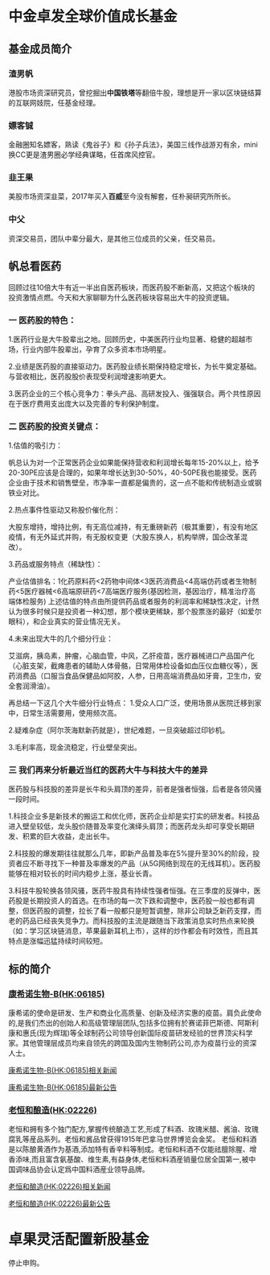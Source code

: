 # 中金卓发全球价值成长基金

## 基金成员简介

### 渣男帆

港股市场资深研究员，曾挖掘出**中国铁塔**等翻倍牛股，理想是开一家以区块链结算的互联网妓院，任基金经理。

### 嫖客铖

金融圈知名嫖客，熟读《鬼谷子》和《孙子兵法》，美国三线作战游刃有余，mini换CC更是渣男圈必学经典谋略，任首席风控官。

### 韭王果

美股市场资深韭菜，2017年买入**百威**至今没有解套，任朴昶研究所所长。

### 中父

资深交易员，团队中辈分最大，是其他三位成员的父亲，任交易员。

## 帆总看医药

回顾过往10倍大牛有近一半出自医药板块，而医药股不断新高，又把这个板块的投资激情点燃。今天和大家聊聊为什么医药板块容易出大牛的投资逻辑。

### 一 医药股的特色：

1.医药行业是大牛股辈出之地。回顾历史，中美医药行业均显著、稳健的超越市场，行业内部牛股辈出，孕育了众多资本市场明星。

2.业绩是医药股的直接驱动力。医药股业绩长期保持稳定增长，为长牛奠定基础。与营收相比，医药股股价表现受利润增速影响更大。

3.医药企业的三个核心竞争力：拳头产品、高研发投入、强强联合。两个共性原因在于医疗费用支出庞大以及完善的专利保护制度。

### 二 医药股的投资关键点：
1.估值的吸引力：

帆总认为对一个正常医药企业如果能保持营收和利润增长每年15-20%以上，给予20-30PE应该是合理的，如果年增长达到30-50%，40-50PE我也能接受。医药企业由于技术和销售壁垒，市净率一直都是偏贵的，这一点不能和传统制造业或钢铁业对比。

2.热点事件性驱动又称股价催化剂：

大股东增持，增持比例，有无高位减持，有无重磅新药（极其重要），有没有地区疫情，有无外延式并购，有无股权变更（大股东换人，机构举牌，国企改革混改）。


3.药品或服务特点（稀缺性）：

产业估值排名：1化药原料药<2药物中间体<3医药消费品<4高端仿药或者生物制药<5医疗器械<6高端原研药<7高端医疗服务(基因检测，基因治疗，精准治疗高端体检服务) 上述估值的特点由所提供药品或者服务的利润率和稀缺性决定，计然认为很多时候只是投资者一种幻想，那个模块更稀缺，那个股票涨的最好（如爱尔眼科），和企业真实的营业情况无关。


4.未来出现大牛的几个细分行业：

艾滋病，胰岛素，肿瘤，心脑血管，中风，乙肝疫苗，医疗器械进口产品国产化（心脏支架，截瘫患者的辅助人体骨骼，日常用体检设备如血压仪血糖仪等），医药消费品（口服当食品保健品如阿胶，人参，日用高端消费品如牙膏，卫生巾，安全套润滑油）。

再总结一下这几个大牛细分行业特点：
1.受众人口广泛，使用场景从医院迁移到家中，日常生活需要用，使用频次高。

2.疑难杂症（阿尔茨海默新药就是），世纪难题，一旦突破超过印钞机。

3.毛利率高，现金流稳定，行业壁垒突出。

### 三 我们再来分析最近当红的医药大牛与科技大牛的差异

医药股与科技股的差异是长牛和头肩顶的差异，前者是强者恒强，后者是各领风骚一段时间。

1.科技企业多是新技术的搬运工和优化师，医药企业却是实打实的研发者。科技品进入壁垒较低，龙头股价随普及率变化演绎头肩顶；而医药龙头却可享受长期研发、积累的巨大收益，走出长牛。

2.科技股的爆发期往往就那么几年，即新产品普及率在5%提升至30%的阶段，投资者应不断寻找下一种普及率爆发的产品（从5G网络到现在的无线耳机）。医药股能够在相对较长的时间内稳步上涨，基业长青。

3.科技牛股轮换各领风骚，医药牛股具有持续性强者恒强。在三季度的反弹中，医药股是长期投资人的首选。在市场的每一次下跌和调整中，医药股一般也都有调整，但医药股的调整，拉长了看一般都只是短暂调整，除非公司缺乏新药支撑，而老的药品已经丧失竞争力。而科技股的主流是跟随当下政策消息实时热点来轮换（如：学习区块链消息，苹果最新耳机上市），这样的炒作都会有时效性，而且其特点是涨幅迅猛持续时间较短。


## 标的简介

### [康希诺生物-B(HK:06185)](http://stockpage.10jqka.com.cn/HK6185/)

康希诺的使命是研发、生产和商业化高质量、创新及经济实惠的疫苗。肩负此使命的,是我们杰出的创始人和高级管理层团队,包括多位拥有於赛诺菲巴斯德、阿斯利康和惠氏(现为辉瑞)等全球制药公司领导创新国际疫苗研发经验的世界顶尖科学家。其他管理层成员均来自领先的跨国及国内生物制药公司,亦为疫苗行业的资深人士。

[康希诺生物-B(HK:06185)相关新闻](http://stockpage.10jqka.com.cn/HK6185/news/#mine)

[康希诺生物-B(HK:06185)最新公告](http://stockpage.10jqka.com.cn/HK6185/news/#pub)

### [老恒和酿造(HK:02226)](http://stockpage.10jqka.com.cn/HK2226/)

老恒和拥有多个独门配方,掌握传统酿造工艺,形成了料酒、玫瑰米醋、酱油、玫瑰腐乳等産品系列。老恒和酱品曾获得1915年巴拿马世界博览会金奖。 老恒和料酒是以陈酿黄酒作为基酒,添加特有香辛料等制成。老恒和料酒不仅能祛膻除腥、增香添味,而且富含氨基酸、维生素,有益身体,老恒和料酒産销量位居全国第一,被中国调味品协会认定爲中国料酒産业领导品牌。

[老恒和酿造(HK:02226)相关新闻](http://stockpage.10jqka.com.cn/HK2226/news/#mine)


[老恒和酿造(HK:02226)最新公告](http://stockpage.10jqka.com.cn/HK2226/news/#pub)


# 卓果灵活配置新股基金

停止申购。